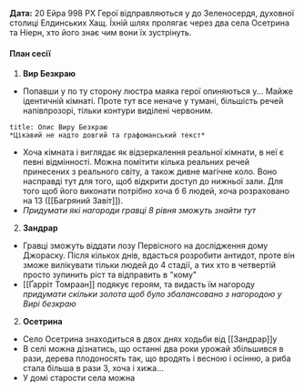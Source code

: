 **Дата:** 20 Ейра 998 РХ
Герої відправляються у до Зеленосердя, духовної столиці Елдинських Хащ. Їхній шлях пролягає через два села Осетрина та Ніерн, хто його знає чим вони їх зустрінуть.
#### План сесії
1. **Вир Безкраю**
- Попавши у по ту сторону люстра маяка герої опиняються у... Майже ідентичній кімнаті. Проте тут все неначе у тумані, більшість речей напівпрозорі, тільки контури виділені червоним.
```ad-note:
title: Опис Виру Безкраю
*Цікавий не надто довгий та графоманський текст*
```
- Хоча кімната і виглядає як відзеркалення реальної кімнати, в неї є певні відмінності. Можна помітити кілька реальних речей принесених з реального світу, а також дивне магічне коло. Воно насправді тут для того, щоб відкрити доступ до нижньої зали. Для того щоб його виконати потрібно хоча б 6 людей, хоча розраховано на 13 ([[Багряний Завіт]]).
- *Придумати які нагороди гравці 8 рівня зможуть знайти тут*
2. **Зандрар**
- Гравці зможуть віддати лозу Первісного на дослідження дому Джораску. Після кількох днів, вдасться розробити антидот, проте він зможе вилікувати тільки людей до 4 стадії, а тих хто в четвертій просто зупинить ріст та відправить в "кому"
- [[Ґарріт Томраан]] подякує героям, та видасть їм нагороду *придумати скільки золота щоб було збалансовано з нагородою у Вирі безкраю*
2. **Осетрина**
- Село Осетрина знаходиться в двох днях ходьби від [[Зандрар]]у
- В селі можна дізнатись, що останні два роки урожай збільшився в рази, дерева плодоносять так, що вродять і весною і осінню, а риба стала більша в рази 3, хоча і хижа... 
- У домі старости села можна 